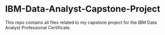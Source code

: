 # IBM-Data-Analyst-Capstone-Project
This repo contains all files related to my capstone project for the IBM Data Analyst Professional Certificate.
